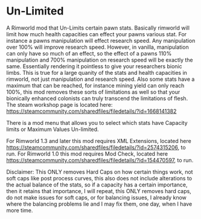 # Un-Limited
A Rimworld mod that Un-Limits certain pawn stats.
Basically rimworld will limit how much health capacities can effect your pawns various stat.
For instance a pawns manipulation will effect research speed. Any manipulation over 100% will improve research speed.
However, in vanilla, manipulation can only have so much of an effect, so the effect of a pawns 110% manipulation and 700% manipulation on research speed will be exactly the same. Essentially rendering it pointless to give your researchers bionic limbs. This is true for a large quanity of the stats and health capacities in rimworld, not just manipulation and research speed.
Also some stats have a maximum that can be reached, for instance mining yield can only reach 100%, this mod removes these sorts of limitations as well so that your bionically enhanced colonists can truly transcend the limitations of flesh.
The steam workshop page is located here: https://steamcommunity.com/sharedfiles/filedetails/?id=1668141382

There is a mod menu that allows you to select which stats have Capacity limits or Maximum Values Un-limited.

For Rimworld 1.3 and later this mod requires XML Extensions, located here https://steamcommunity.com/sharedfiles/filedetails/?id=2574315206, to run.
For Rimworld 1.0 this mod requires Mod Check, located here https://steamcommunity.com/sharedfiles/filedetails/?id=154470597, to run.

Disclaimer: This ONLY removes Hard Caps on how certain things work, not soft caps like post process curves, this also does not include alterations to the actual balance of the stats, so if a capacity has a certain importance, then it retains that importance, I will repeat, this ONLY removes hard caps, do not make issues for soft caps, or for balancing issues, I already know where the balancing problems lie and I may fix them, one day, when I have more time.
